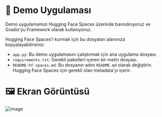 # 🎥 Demo Uygulaması

Demo uygulamamızı Hugging Face Spaces üzerinde barındırıyoruz ve Gradio'yu Framework olarak kullanıyoruz.

Hugging Face Spaces'i kurmak için bu dosyaları alanınıza kopyalayabilirsiniz:

- `app.py`: Bu demo uygulamasını çalıştırmak için ana uygulama dosyası.
- `requirements.txt`: Gerekli paketleri içeren bir metin dosyası.
- `README-hf-spaces.md`: Bu dosyanın adını `README.md` olarak değiştirin. Hugging Face Spaces için gerekli olan metadata'yı içerir.

# 🖼️ Ekran Görüntüsü

![image](https://github.com/user-attachments/assets/807ed4ca-0ec3-482e-8fef-ae43a43ce722)
